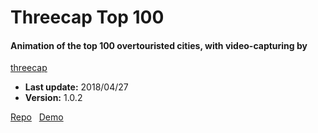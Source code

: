 # Threecap Top 100

#### Animation of the top 100 overtouristed cities, with video-capturing by
[threecap](https://github.com/jbaicoianu/threecap)

+ __Last update:__  2018/04/27
+ __Version:__      1.0.2

[Repo](https://github.com/richplastow/threecap-top100) &nbsp;
[Demo](http://richplastow.com/threecap-top100/)  
